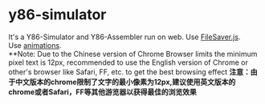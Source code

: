 # y86-simulator
It's a Y86-Simulator and Y86-Assembler run on web.
Use [FileSaver.js](https://github.com/eligrey/FileSaver.js/).  
Use [animations](https://github.com/ThrivingKings/animo.js).  
**Note: Due to the Chinese version of Chrome Browser limits the minimum pixel text is 12px, recommended to use the English version of Chrome or other's browser like Safari, FF, etc. to get the best browsing effect
**注意：由于中文版本的chrome限制了文字的最小像素为12px,建议使用英文版本的chrome或者Safari，FF等其他游览器以获得最佳的浏览效果**